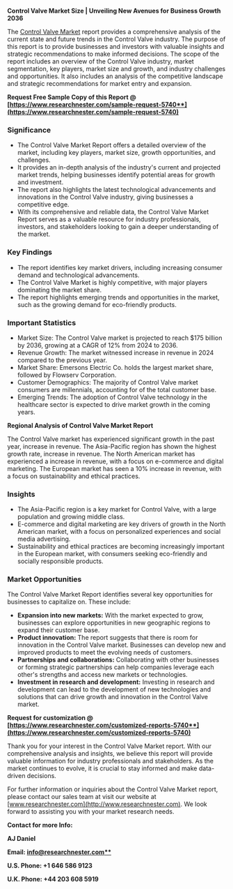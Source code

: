 ﻿**Control Valve Market Size | Unveiling New Avenues for Business Growth 2036**

The [Control Valve Market](https://www.researchnester.com/reports/control-valve-market/5740) report provides a comprehensive analysis of the current state and future trends in the Control Valve industry. The purpose of this report is to provide businesses and investors with valuable insights and strategic recommendations to make informed decisions. The scope of the report includes an overview of the Control Valve industry, market segmentation, key players, market size and growth, and industry challenges and opportunities. It also includes an analysis of the competitive landscape and strategic recommendations for market entry and expansion.

**Request Free Sample Copy of this Report @ [https://www.researchnester.com/sample-request-5740**](https://www.researchnester.com/sample-request-5740)**
### **Significance**
- The Control Valve Market Report offers a detailed overview of the market, including key players, market size, growth opportunities, and challenges.
- It provides an in-depth analysis of the industry's current and projected market trends, helping businesses identify potential areas for growth and investment.
- The report also highlights the latest technological advancements and innovations in the Control Valve industry, giving businesses a competitive edge.
- With its comprehensive and reliable data, the Control Valve Market Report serves as a valuable resource for industry professionals, investors, and stakeholders looking to gain a deeper understanding of the market.
### **Key Findings**
- The report identifies key market drivers, including increasing consumer demand and technological advancements.
- The Control Valve Market is highly competitive, with major players dominating the market share.
- The report highlights emerging trends and opportunities in the market, such as the growing demand for eco-friendly products.
### **Important Statistics**
- Market Size: The Control Valve market is projected to reach $175 billion by 2036, growing at a CAGR of 12% from 2024 to 2036.
- Revenue Growth: The market witnessed increase in revenue in 2024 compared to the previous year.
- Market Share: Emersons Electric Co. holds the largest market share, followed by Flowserv Corporation.
- Customer Demographics: The majority of Control Valve market consumers are millennials, accounting for of the total customer base.
- Emerging Trends: The adoption of Control Valve technology in the healthcare sector is expected to drive market growth in the coming years.

**Regional Analysis of Control Valve Market Report**

The Control Valve market has experienced significant growth in the past year, increase in revenue. The Asia-Pacific region has shown the highest growth rate, increase in revenue. The North American market has experienced a increase in revenue, with a focus on e-commerce and digital marketing. The European market has seen a 10% increase in revenue, with a focus on sustainability and ethical practices.
### **Insights**
- The Asia-Pacific region is a key market for Control Valve, with a large population and growing middle class.
- E-commerce and digital marketing are key drivers of growth in the North American market, with a focus on personalized experiences and social media advertising.
- Sustainability and ethical practices are becoming increasingly important in the European market, with consumers seeking eco-friendly and socially responsible products.
### **Market Opportunities**
The Control Valve Market Report identifies several key opportunities for businesses to capitalize on. These include:

- **Expansion into new markets:** With the market expected to grow, businesses can explore opportunities in new geographic regions to expand their customer base.
- **Product innovation:** The report suggests that there is room for innovation in the Control Valve market. Businesses can develop new and improved products to meet the evolving needs of customers.
- **Partnerships and collaborations:** Collaborating with other businesses or forming strategic partnerships can help companies leverage each other's strengths and access new markets or technologies.
- **Investment in research and development:** Investing in research and development can lead to the development of new technologies and solutions that can drive growth and innovation in the Control Valve market.

**Request for customization @ [https://www.researchnester.com/customized-reports-5740**](https://www.researchnester.com/customized-reports-5740)**

Thank you for your interest in the Control Valve Market report. With our comprehensive analysis and insights, we believe this report will provide valuable information for industry professionals and stakeholders. As the market continues to evolve, it is crucial to stay informed and make data-driven decisions.

For further information or inquiries about the Control Valve Market report, please contact our sales team at visit our website at [www.researchnester.com](http://www.researchnester.com). We look forward to assisting you with your market research needs.

**Contact for more Info:**

**AJ Daniel**

**Email: [info@researchnester.com**](mailto:info@researchnester.com)**

**U.S. Phone: +1 646 586 9123** 

**U.K. Phone: +44 203 608 5919**

